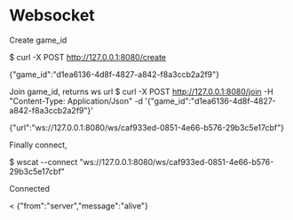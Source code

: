 # Websocket

Create game_id

$ curl -X POST http://127.0.0.1:8080/create

{"game_id":"d1ea6136-4d8f-4827-a842-f8a3ccb2a2f9"}

Join game_id, returns ws url
$ curl -X POST http://127.0.0.1:8080/join -H "Content-Type: Application/Json" -d '{"game_id":"d1ea6136-4d8f-4827-a842-f8a3ccb2a2f9"}'


{"url":"ws://127.0.0.1:8080/ws/caf933ed-0851-4e66-b576-29b3c5e17cbf"}

Finally connect,

$ wscat --connect "ws://127.0.0.1:8080/ws/caf933ed-0851-4e66-b576-29b3c5e17cbf"

Connected

< {"from":"server","message":"alive"}
